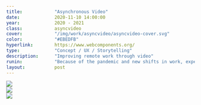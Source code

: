 ```yaml
---
title:            "Asynchronous Video"
date:             2020-11-10 14:00:00
year:             2020 - 2021
class:            asyncvideo
cover:            "/img/work/asyncvideo/asyncvideo-cover.svg"
color:            "#EBEDFB"
hyperlink:        https://www.webcomponents.org/
type:             "Concept / UX / Storytelling"
description:      "Improving remote work through video"
runin:            "Because of the pandemic and new shifts in work, experts are estimating 25-30% of the workforce will continue to be working remotely by the end of 2021. As a result, people are working in physically separate locations or across different time zones. Real-time video and chat have helped us stay in touch but still have communication gaps. We found that preparing video with the current set of tools were difficult and time consuming, conversations around video get fragmented and cumbersome, and sometimes recording yourself just doesn't feel natural. <br></br> Our team identified opportunities and explored different solutions around tools that enable users to quickly and easily record, edit, streamline and share video presentations, video playback experiences that makes it easy to find relevant sections of a recorded meeting, and integrated asynchronous video communication features that make remote works more productive in M365. <br></br> If you are interested in learning more about our explorations, please contact me."
layout:           post
---
```


<div class="post-content-grid">
  <div class="post-content-column column-2">
    <img class="post-content-screen desktop" src="{{ site.baseurl }}/img/work/asyncvideo/webcomponents-home.png" />
  </div>
  <div class="post-content-column column-3">
    <img class="post-content-screen iphone" src="{{ site.baseurl }}/img/work/asyncvideo/webcomponents-repo-mobile.png" />
  </div>
</div>

<img class="post-content-styleguide lazyload" src="{{ site.baseurl }}/img/work/asyncvideo/webcomponents-cards.png" />
